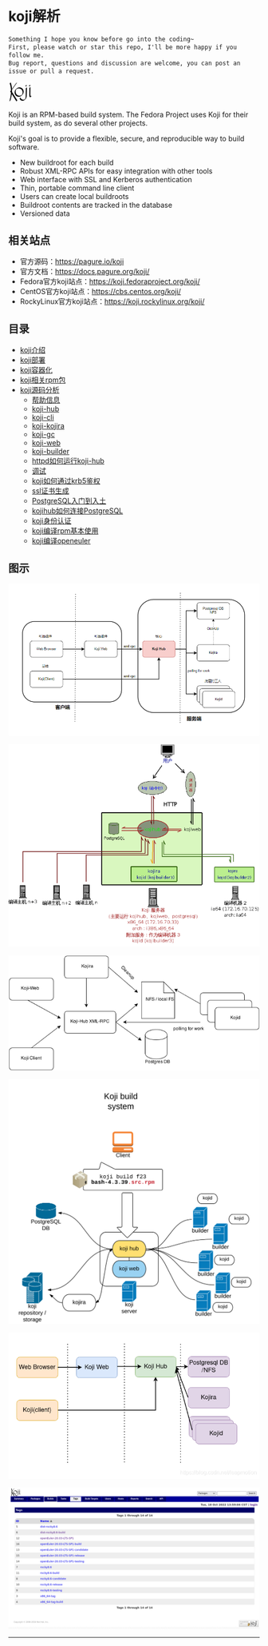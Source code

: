 # koji解析

```
Something I hope you know before go into the coding~
First, please watch or star this repo, I'll be more happy if you follow me.
Bug report, questions and discussion are welcome, you can post an issue or pull a request.
```

![20220806_231000_79](image/20220806_231000_79.png)

Koji is an RPM-based build system. The Fedora Project uses Koji for their build system, as do several other projects.

Koji's goal is to provide a flexible, secure, and reproducible way to build software.


* New buildroot for each build
* Robust XML-RPC APIs for easy integration with other tools
* Web interface with SSL and Kerberos authentication
* Thin, portable command line client
* Users can create local buildroots
* Buildroot contents are tracked in the database
* Versioned data

## 相关站点

* 官方源码：<https://pagure.io/koji>
* 官方文档：<https://docs.pagure.org/koji/>
* Fedora官方koji站点：<https://koji.fedoraproject.org/koji/>
* CentOS官方koji站点：<https://cbs.centos.org/koji/>
* RockyLinux官方koji站点：<https://koji.rockylinux.org/koji/>

## 目录

* [koji介绍](docs/koji介绍.md)
* [koji部署](docs/koji部署.md)
* [koji容器化](docs/koji容器化.md)
* [koji相关rpm包](docs/koji相关rpm包.md)
* [koji源码分析](docs/koji源码分析.md)
    * [帮助信息](docs/koji源码分析/帮助信息.md)
    * [koji-hub](docs/koji源码分析/koji-hub.md)
    * [koji-cli](docs/koji源码分析/koji-cli.md)
    * [koji-kojira](docs/koji源码分析/koji-kojira.md)
    * [koji-gc](docs/koji源码分析/koji-gc.md)
    * [koji-web](docs/koji源码分析/koji-web.md)
    * [koji-builder](docs/koji源码分析/koji-builder.md)
    * [httpd如何运行koji-hub](docs/koji源码分析/httpd如何运行koji-hub.md)
    * [调试](docs/koji源码分析/调试.md)
    * [koji如何通过krb5鉴权](docs/koji源码分析/koji如何通过krb5鉴权.md)
    * [ssl证书生成](docs/koji源码分析/ssl证书生成.md)
    * [PostgreSQL入门到入土](docs/koji源码分析/PostgreSQL入门到入土.md)
    * [kojihub如何连接PostgreSQL](docs/koji源码分析/kojihub如何连接PostgreSQL.md)
    * [koji身份认证](docs/koji源码分析/koji身份认证.md)
    * [koji编译rpm基本使用](docs/koji源码分析/koji编译rpm基本使用.md)
    * [koji编译openeuler](docs/koji源码分析/koji编译openeuler.md)




## 图示

![20221005_110039_51](image/20221005_110039_51.png)

![20220811_141522_56](image/20220811_141522_56.png)

![20220811_141624_54](image/20220811_141624_54.png)

![20220811_141636_16](image/20220811_141636_16.png)

![20220811_141746_36](image/20220811_141746_36.png)

![20221018_135919_46](image/20221018_135919_46.png)

---
